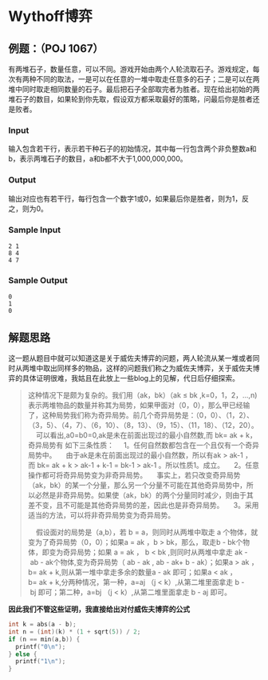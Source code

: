# Wythoff博弈

## 例题：（POJ 1067）

有两堆石子，数量任意，可以不同。游戏开始由两个人轮流取石子。游戏规定，每次有两种不同的取法，一是可以在任意的一堆中取走任意多的石子；二是可以在两堆中同时取走相同数量的石子。最后把石子全部取完者为胜者。现在给出初始的两堆石子的数目，如果轮到你先取，假设双方都采取最好的策略，问最后你是胜者还是败者。

### Input

输入包含若干行，表示若干种石子的初始情况，其中每一行包含两个非负整数a和b，表示两堆石子的数目，a和b都不大于1,000,000,000。

### Output

输出对应也有若干行，每行包含一个数字1或0，如果最后你是胜者，则为1，反之，则为0。

### Sample Input

```
2 1
8 4
4 7
```

### Sample Output

```
0
1
0
```

## 解题思路

这一题从题目中就可以知道这是关于威佐夫博弈的问题，两人轮流从某一堆或者同时从两堆中取出同样多的物品，这样的问题我们称之为威佐夫博弈，关于威佐夫博弈的具体证明很难，我姑且在此放上一些blog上的见解，代日后仔细探索。

>这种情况下是颇为复杂的。我们用（ak，bk）（ak ≤ bk ,k=0，1，2，...,n)表示两堆物品的数量并称其为局势，如果甲面对（0，0），那么甲已经输了，这种局势我们称为奇异局势。前几个奇异局势是：（0，0）、（1，2）、（3，5）、（4，7）、（6，10）、（8，13）、（9，15）、（11，18）、（12，20）。
>    可以看出,a0=b0=0,ak是未在前面出现过的最小自然数,而 bk= ak + k，奇异局势有
>如下三条性质：
>    1。任何自然数都包含在一个且仅有一个奇异局势中。
>    由于ak是未在前面出现过的最小自然数，所以有ak > ak-1 ，而 bk= ak + k > ak-1 + k-1 = bk-1 > ak-1 。所以性质1。成立。
>    2。任意操作都可将奇异局势变为非奇异局势。
>    事实上，若只改变奇异局势（ak，bk）的某一个分量，那么另一个分量不可能在其他奇异局势中，所以必然是非奇异局势。如果使（ak，bk）的两个分量同时减少，则由于其差不变，且不可能是其他奇异局势的差，因此也是非奇异局势。
>    3。采用适当的方法，可以将非奇异局势变为奇异局势。
>
>    假设面对的局势是（a,b），若 b = a，则同时从两堆中取走 a 个物体，就变为了奇异局势（0，0）；如果a = ak ，b > bk，那么，取走b - bk个物体，即变为奇异局势；如果 a = ak ， b < bk ,则同时从两堆中拿走 ak - ab - ak个物体,变为奇异局势（ ab - ak , ab - ak+ b - ak）；如果a > ak ，b= ak + k,则从第一堆中拿走多余的数量a - ak 即可；如果a < ak ，b= ak + k,分两种情况，第一种，a=aj （j < k）,从第二堆里面拿走 b - bj 即可；第二种，a=bj （j < k）,从第二堆里面拿走 b - aj 即可。

**因此我们不管这些证明，我直接给出对付威佐夫博弈的公式**

```c++
int k = abs(a - b);
int n = (int)(k) * (1 + sqrt(5)) / 2;
if (n == min(a,b)) {
  printf("0\n");
} else {
  printf("1\n");   
}
```

